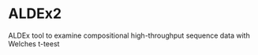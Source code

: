ALDEx2
======

ALDEx tool to examine compositional high-throughput sequence data with Welches t-teest
